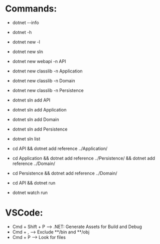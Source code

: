 # Commands:
- dotnet --info
- dotnet -h
- dotnet new -l
- dotnet new sln
- dotnet new webapi -n API
- dotnet new classlib -n Application
- dotnet new classlib -n Domain
- dotnet new classlib -n Persistence
- dotnet sln add API
- dotnet sln add Application
- dotnet sln add Domain
- dotnet sln add Persistence
- dotnet sln list
- cd API && dotnet add reference ../Application/
- cd Application && dotnet add reference ../Persistence/ && dotnet add reference ../Domain/
- cd Persistence && dotnet add reference ../Domain/

- cd API && dotnet run
- dotnet watch run

# VSCode:
- Cmd + Shift + P --> .NET: Generate Assets for Build and Debug
- Cmd + , --> Exclude **/bin and **/obj
- Cmd + P --> Look for files